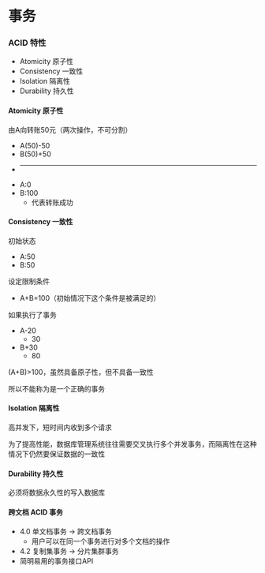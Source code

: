 # 事务

### ACID 特性

* Atomicity 原子性
* Consistency 一致性
* Isolation 隔离性
* Durability 持久性

#### Atomicity 原子性

由A向转账50元（两次操作，不可分割）
* A(50)-50
* B(50)+50
* ----
* A:0
* B:100
  * 代表转账成功

#### Consistency 一致性

初始状态
* A:50
* B:50

设定限制条件
* A+B=100（初始情况下这个条件是被满足的）

如果执行了事务
* A-20
  * 30
* B+30
  * 80

(A+B)>100，虽然具备原子性，但不具备一致性

所以不能称为是一个正确的事务

#### Isolation 隔离性

高并发下，短时间内收到多个请求

为了提高性能，数据库管理系统往往需要交叉执行多个并发事务，而隔离性在这种情况下仍然要保证数据的一致性

#### Durability 持久性

必须将数据永久性的写入数据库

#### 跨文档 ACID 事务
* 4.0 单文档事务 -> 跨文档事务
  * 用户可以在同一个事务进行对多个文档的操作
* 4.2 复制集事务 -> 分片集群事务
* 简明易用的事务接口API
